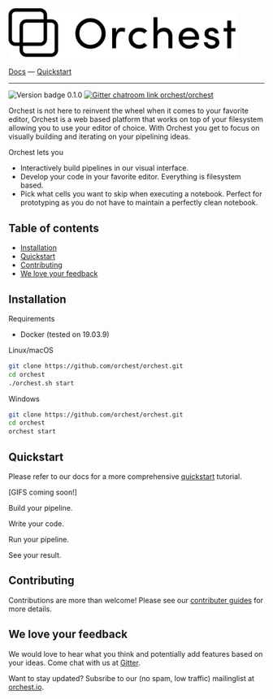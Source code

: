 <img src='docs/source/img/logo.png' width="450px" />
<br/>

[Docs](https://orchest.readthedocs.io/en/latest/) 
— [Quickstart](https://orchest.readthedocs.io/en/latest/quickstart.html) 

-----
<img alt="Version badge 0.1.0" src="https://img.shields.io/badge/version-0.1.0-blue" />  <a href="https://gitter.im/orchest/orchest"><img alt="Gitter chatroom link orchest/orchest" src="https://badges.gitter.im/orchest/orchest.svg" /></a>

Orchest is not here to reinvent the wheel when it comes to your favorite editor, Orchest is a web
based platform that works on top of your filesystem allowing you to use your
editor of choice. With Orchest you get to focus on visually building and iterating on your
pipelining ideas.

Orchest lets you
* Interactively build pipelines in our visual interface.
* Develop your code in your favorite editor. Everything is filesystem based.
* Pick what cells you want to skip when executing a notebook. Perfect for prototyping as you do not 
  have to maintain a perfectly clean notebook.


## Table of contents
* [Installation](#installation)
* [Quickstart](#quickstart)
* [Contributing](#contributing)
* [We love your feedback](#we-love-your-feedback)


## Installation
Requirements
* Docker (tested on 19.03.9)

Linux/macOS
```bash
git clone https://github.com/orchest/orchest.git
cd orchest
./orchest.sh start
```

Windows
```bash
git clone https://github.com/orchest/orchest.git
cd orchest
orchest start
```


## Quickstart
Please refer to our docs for a more comprehensive 
[quickstart](https://orchest.readthedocs.io/en/latest/quickstart.html) tutorial.

[GIFS coming soon!]

Build your pipeline.

Write your code.

Run your pipeline.

See your result.


## Contributing
Contributions are more than welcome! Please see our 
[contributer guides](https://orchest.readthedocs.io/en/latest/development/contributer_guides.html)
for more details.


## We love your feedback
We would love to hear what you think and potentially add features based on your ideas. Come chat
with us at [Gitter](https://gitter.im/orchest).

Want to stay updated? Subsribe to our (no spam, low traffic) mailinglist at
[orchest.io](https://www.orchest.io/).
